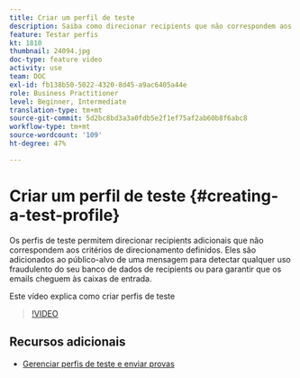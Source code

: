 ```yaml
---
title: Criar um perfil de teste
description: Saiba como direcionar recipients que não correspondem aos critérios de direcionamento definidos para detectar qualquer uso fraudulento do banco de dados do seu recipient ou para garantir que os emails cheguem às caixas de entrada.
feature: Testar perfis
kt: 1810
thumbnail: 24094.jpg
doc-type: feature video
activity: use
team: DOC
exl-id: fb138b50-5022-4320-8d45-a9ac6405a44e
role: Business Practitioner
level: Beginner, Intermediate
translation-type: tm+mt
source-git-commit: 5d2bc8bd3a3a0fdb5e2f1ef75af2ab60b8f6abc8
workflow-type: tm+mt
source-wordcount: '109'
ht-degree: 47%

---
```


# Criar um perfil de teste {#creating-a-test-profile}

Os perfis de teste permitem direcionar recipients adicionais que não correspondem aos critérios de direcionamento definidos. Eles são adicionados ao público-alvo de uma mensagem para detectar qualquer uso fraudulento do seu banco de dados de recipients ou para garantir que os emails cheguem às caixas de entrada.

Este vídeo explica como criar perfis de teste

>[!VIDEO](https://video.tv.adobe.com/v/24094?quality=12)

## Recursos adicionais

* [Gerenciar perfis de teste e enviar provas](https://docs.adobe.com/content/help/en/campaign-standard/using/testing-and-sending/preparing-and-testing-messages/managing-test-profiles-and-sending-proofs.html)
